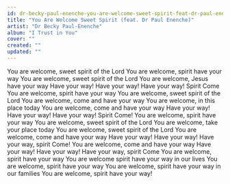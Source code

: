 ```yaml
---
id: dr-becky-paul-enenche-you-are-welcome-sweet-spirit-feat-dr-paul-enenche
title: "You Are Welcome Sweet Spirit (feat. Dr Paul Enenche)"
artist: "Dr Becky Paul-Enenche"
album: "I Trust in You"
cover: ""
created: ""
updated: ""
---
```


You are welcome, sweet spirit of the Lord
You are welcome, spirit have your way
You are welcome, sweet spirit of the Lord
You are welcome, Jesus have your way
Have your way! Have your way! Have your way! Spirit Come
You are welcome, spirit have your way
You are welcome, sweet spirit of the Lord
You are welcome, come and have your way
You are welcome, in this place today
You are welcome, come and have your way
Have your way! Have your way! Have your way! Spirit Come!
You are welcome, spirit have your way
You are welcome, sweet spirit of the Lord
You are welcome, take your place today
You are welcome, sweet spirit of the Lord
You are welcome, come and have your way
Have your way! Have your way! Have your way, spirit Come!
You are welcome, come and have your way
Have your way! Have your way! Have your way, spirit Come
You are welcome, spirit have your way
You are welcome spirit have your way in our lives
You are welcome, spirit have your way
You are welcome, spirit have your way in our families
You are welcome, spirit have your way!